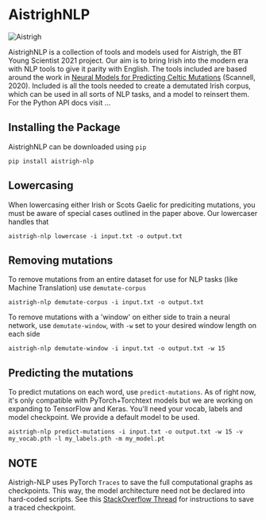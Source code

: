 # AistrighNLP

![Aistrigh](https://github.com/JustCunn/AistrighNLP/blob/master/images/github_aistrigh.png)

AistrighNLP is a collection of tools and models used for Aistrigh, the BT Young Scientist 2021 project. Our aim is to bring Irish into the modern era with NLP tools to give it parity with English.
The tools included are based around the work in [Neural Models for Predicting Celtic Mutations](https://www.aclweb.org/anthology/2020.sltu-1.1.pdf) (Scannell, 2020). Included is all the tools needed to create a demutated Irish corpus, which can be used in all sorts of NLP tasks, and a model to reinsert them. For the Python API docs visit ...

Installing the Package
---------------------------
AistrighNLP can be downloaded using `pip`
```
pip install aistrigh-nlp
```


Lowercasing
---------------------------
When lowercasing either Irish or Scots Gaelic for prediciting mutations, you must be aware of special cases outlined in the paper above. Our lowercaser handles that
```
aistrigh-nlp lowercase -i input.txt -o output.txt
```


Removing mutations
-----------------------
To remove mutations from an entire dataset for use for NLP tasks (like Machine Translation) use `demutate-corpus`
```
aistrigh-nlp demutate-corpus -i input.txt -o output.txt
```

To remove mutations with a 'window' on either side to train a neural network, use `demutate-window`, with `-w` set to your desired window length on each side
```
aistrigh-nlp demutate-window -i input.txt -o output.txt -w 15
```


Predicting the mutations
-------------------------
To predict mutations on each word, use `predict-mutations`. As of right now, it's only compatible with PyTorch+Torchtext models but we are working on expanding to TensorFlow and Keras. You'll need your vocab, labels and model checkpoint. We provide a default model to be used.
```
aistrigh-nlp predict-mutations -i input.txt -o output.txt -w 15 -v my_vocab.pth -l my_labels.pth -m my_model.pt
```

NOTE
--------------------
Aistrigh-NLP uses PyTorch `Traces` to save the full computational graphs as checkpoints. This way, the model architecture need not be declared into hard-coded scripts. See this [StackOverflow Thread](https://stackoverflow.com/questions/59287728/saving-pytorch-model-with-no-access-to-model-class-code) for instructions to save a traced checkpoint.

